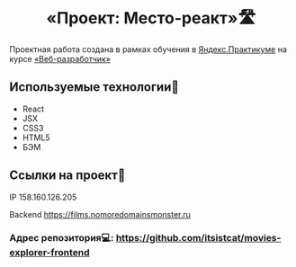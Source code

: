 <h1 align="center">«Проект: Место-реакт»🛣</h1>

Проектная работа создана в рамках обучения в [Яндекс.Практикуме](https://practicum.yandex.ru/ "Яндекс Практикум") на курсе [«Веб-разработчик»](https://practicum.yandex.ru/web/ "Курс «Веб‑разработчик» — Яндекс Практикум")

## Используемые технологии🔗

- React
- JSX
- CSS3
- HTML5
- БЭМ

## Ссылки на проект🔗

IP 158.160.126.205

Backend https://films.nomoredomainsmonster.ru

### Адрес репозитория💻: https://github.com/itsistcat/movies-explorer-frontend
